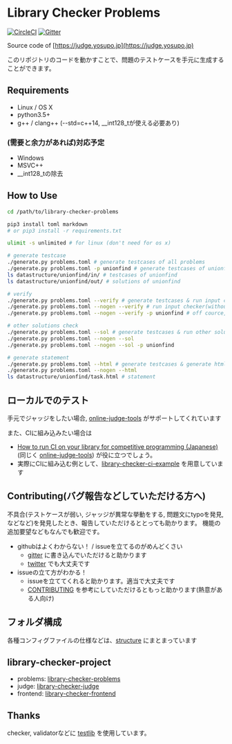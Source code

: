 # Library Checker Problems

[![CircleCI](https://circleci.com/gh/yosupo06/library-checker-problems/tree/master.svg?style=svg)](https://circleci.com/gh/yosupo06/library-checker-problems/tree/master)
[![Gitter](https://badges.gitter.im/library-checker-problems/community.svg)](https://gitter.im/library-checker-problems/community?utm_source=badge&utm_medium=badge&utm_campaign=pr-badge)

Source code of [https://judge.yosupo.jp](https://judge.yosupo.jp)

このリポジトリのコードを動かすことで、問題のテストケースを手元に生成することができます。

## Requirements

- Linux / OS X
- python3.5+
- g++ / clang++ (--std=c++14, __int128_tが使える必要あり)

### (需要と余力があれば)対応予定

- Windows
- MSVC++
- __int128_tの除去

## How to Use

```sh
cd /path/to/library-checker-problems

pip3 install toml markdown
# or pip3 install -r requirements.txt

ulimit -s unlimited # for linux (don't need for os x)

# generate testcase
./generate.py problems.toml # generate testcases of all problems
./generate.py problems.toml -p unionfind # generate testcases of unionfind
ls datastructure/unionfind/in/ # testcases of unionfind
ls datastructure/unionfind/out/ # solutions of unionfind

# verify
./generate.py problems.toml --verify # generate testcases & run input checker
./generate.py problems.toml --nogen --verify # run input checker(without generate testcases, you must generate already)
./generate.py problems.toml --nogen --verify -p unionfind # off cource, it is ok

# other solutions check
./generate.py problems.toml --sol # generate testcases & run other solution
./generate.py problems.toml --nogen --sol
./generate.py problems.toml --nogen --sol -p unionfind

# generate statement
./generate.py problems.toml --html # generate testcases & generate html
./generate.py problems.toml --nogen --html
ls datastructure/unionfind/task.html # statement
```

## ローカルでのテスト

手元でジャッジをしたい場合, [online-judge-tools](https://github.com/kmyk/online-judge-tools) がサポートしてくれています

また、CIに組み込みたい場合は

- [How to run CI on your library for competitive programming (Japanese)](https://online-judge-tools.readthedocs.io/en/master/run-ci-on-your-library.html) (同じく [online-judge-tools](https://github.com/kmyk/online-judge-tools)) が役に立つでしょう。
- 実際にCIに組み込む例として、[library-checker-ci-example](https://github.com/yosupo06/library-checker-ci-example) を用意しています

## Contributing(バグ報告などしていただける方へ)

不具合(テストケースが弱い, ジャッジが異常な挙動をする, 問題文にtypoを発見, などなど)を発見したとき、報告していただけるととっても助かります。
機能の追加要望などもなんでも歓迎です。

- githubはよくわからない！ / issueを立てるのがめんどくさい
  - [gitter](https://gitter.im/library-checker-problems/community) に書き込んでいただけると助かります
  - [twitter](https://twitter.com/yosupot) でも大丈夫です
- issueの立て方がわかる！
  - issueを立ててくれると助かります。適当で大丈夫です
  - [CONTRIBUTING](docs/CONTRIBUTING.md) を参考にしていただけるともっと助かります(熱意がある人向け)

## フォルダ構成

各種コンフィグファイルの仕様などは、[structure](docs/structure.md) にまとまっています

## library-checker-project

- problems: [library-checker-problems](https://github.com/yosupo06/library-checker-problems)
- judge: [library-checker-judge](https://github.com/yosupo06/library-checker-judge)
- frontend: [library-checker-frontend](https://github.com/yosupo06/library-checker-frontend)

## Thanks

checker, validatorなどに [testlib](https://github.com/MikeMirzayanov/testlib) を使用しています。
